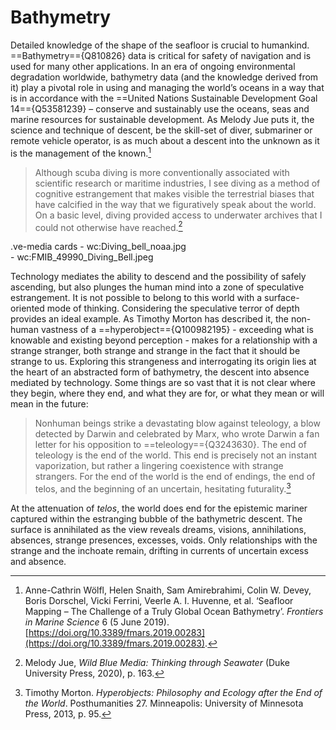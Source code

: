 # Bathymetry

Detailed knowledge of the shape of the seafloor is crucial to humankind. ==Bathymetry=={Q810826} data is critical for safety of navigation and is used for many other applications. In an era of ongoing environmental degradation worldwide, bathymetry data (and the knowledge derived from it) play a pivotal role in using and managing the world’s oceans in a way that is in accordance with the ==United Nations Sustainable Development Goal 14=={Q53581239} – conserve and sustainably use the oceans, seas and marine resources for sustainable development. As Melody Jue puts it, the science and technique of descent, be the skill-set of diver, submariner or remote vehicle operator, is as much about a descent into the unknown as it is the management of the known.[^1]

> Although scuba diving is more conventionally associated with scientific research or maritime industries, I see diving as a method of cognitive estrangement that makes visible the terrestrial biases that have calcified in the way that we figuratively speak about the world. On a basic level, diving provided access to underwater archives that I could not otherwise have reached.[^2]

.ve-media cards
    - wc:Diving_bell_noaa.jpg  
    - wc:FMIB_49990_Diving_Bell.jpeg

Technology mediates the ability to descend and the possibility of safely ascending, but also plunges the human mind into a zone of speculative estrangement. It is not possible to belong to this world with a surface-oriented mode of thinking. Considering the speculative terror of depth provides an ideal example. As Timothy Morton has described it, the non-human vastness of a ==hyperobject=={Q100982195} - exceeding what is knowable and existing beyond perception - makes for a relationship with a strange stranger, both strange and strange in the fact that it should be strange to us. Exploring this strangeness and interrogating its origin lies at the heart of an abstracted form of bathymetry, the descent into absence mediated by technology. Some things are so vast that it is not clear where they begin, where they end, and what they are for, or what they mean or will mean in the future:

> Nonhuman beings strike a devastating blow against teleology, a blow detected by Darwin and celebrated by Marx, who wrote Darwin a fan letter for his opposition to ==teleology=={Q3243630}. The end of teleology is the end of the world. This end is precisely not an instant vaporization, but rather a lingering coexistence with strange strangers. For the end of the world is the end of endings, the end of telos, and the beginning of an uncertain, hesitating futurality.[^3]

At the attenuation of *telos*, the world does end for the epistemic mariner captured within the estranging bubble of the bathymetric descent. The surface is annihilated as the view reveals dreams, visions, annihilations, absences, strange presences, excesses, voids. Only relationships with the strange and the inchoate remain, drifting in currents of uncertain excess and absence.

[^1]: Anne-Cathrin Wölfl, Helen Snaith, Sam Amirebrahimi, Colin W. Devey, Boris Dorschel, Vicki Ferrini, Veerle A. I. Huvenne, et al. ‘Seafloor Mapping – The Challenge of a Truly Global Ocean Bathymetry’. _Frontiers in Marine Science_ 6 (5 June 2019). [https://doi.org/10.3389/fmars.2019.00283](https://doi.org/10.3389/fmars.2019.00283).
[^2]: Melody Jue, _Wild Blue Media: Thinking through Seawater_ (Duke University Press, 2020), p. 163.
[^3]: Timothy Morton. _Hyperobjects: Philosophy and Ecology after the End of the World_. Posthumanities 27. Minneapolis: University of Minnesota Press, 2013, p. 95.